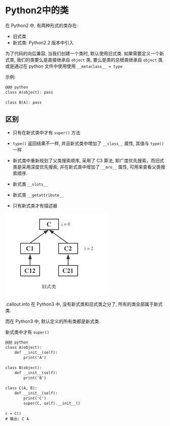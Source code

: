 <!SLIDE transition=turnUp>
# Python2中的类

在 Python2 中, 有两种形式的类存在:

- 旧式类
- 新式类: Python2.2 版本中引入

为了代码的向后兼容, 当我们创建一个类时, 默认使用旧式类. 如果需要定义一个新式类, 我们的类要么是直接继承自 `object` 类, 要么是类的总根类继承自 `object` 类.  
或是通过在 python 文件中使用使用 `__metaclass__ = type`

示例:

    @@@ python
    class A(object): pass

    class B(A): pass

## 区别

- 只有在新式类中才有 `super()` 方法
- `type()` 返回结果不一样, 并且新式类中增加了 `__class__` 属性, 其值与 `type()` 一样
- 新式类中重新规划了父类搜索顺序, 采用了 C3 算法, 即广度优先搜索，而旧式类是采用深度优先搜索, 并在新式类中增加了 `__mro__` 属性, 可用来查看父类搜索顺序.
- 新式类 `__slots__`
- 新式类 `__getattribute__`

- 只有新式类才有描述器

![父类查找顺序](../_images/oop/old-style.png)

.callout.info 在 Python3 中, 没有新式类和旧式类之分了, 所有的类全部属于新式类.


而在 Python3 中, 默认定义的所有类都是新式类.

新式类中才有 `super()`

    @@@ python
    class A(object):
        def __init__(self):
            print('A')

    class B(object):
        def __init__(self):
            print('B')

    class C(A, B):
        def __init__(self):
            print('C')
            super(C, self).__init__()

    c = C()
    # 输出: C A

